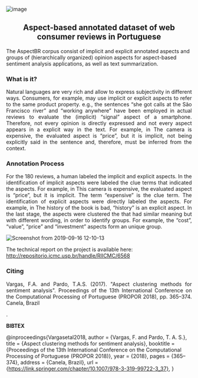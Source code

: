 ![image](https://user-images.githubusercontent.com/19657817/183250300-0cd26336-b33e-4353-ba9d-31f6f36181da.png)


<h2 align="center"> Aspect-based annotated dataset of web consumer reviews in Portuguese </h2>  


The AspectBR corpus consist of implicit and explicit annotated aspects and  groups of (hierarchically organized) opinion aspects for aspect-based sentiment analysis applications, as well as text summarization.

<h3 align="left"> What is it? </h3>

<p align="justify"> Natural languages are very rich and allow to express subjectivity in different ways. Consumers, for example, may use implicit or explicit aspects to refer to the same product property. e.g., the sentences “she got calls at the São Francisco river” and “working anywhere” have been employed in actual reviews to evaluate the (implicit) “signal” aspect of a smartphone. Therefore, not every opinion is directly expressed and not every aspect appears in a explicit way in the text. For example, in The camera is expensive, the evaluated aspect is “price”, but it is implicit, not being explicitly said in the sentence and, therefore, must be inferred from the context.</p> 


<h3 align="left"> Annotation Process</h3>

<p align="justify"> For the 180 reviews, a human labeled the implicit and explicit aspects. In the identification of implicit aspects were labeled the clue terms that indicated the aspects. For example, in This camera is expensive, the evaluated aspect is “price”, but it is implicit. The term “expensive” is the clue term. The identification of explicit aspects were directly labeled the aspects. For example, in The history of the book is bad, “history” is an explicit aspect. In the last stage, the aspects were clustered the that had similar meaning but with different wording, in order to identify groups. For example, the “cost”, “value”, “price” and “investment” aspects form an unique group.</p> 

![Screenshot from 2019-09-16 12-10-13](https://user-images.githubusercontent.com/19657817/64970781-d7d33c00-d87c-11e9-9eba-50924b62c754.png)

The technical report on the project is available here: http://repositorio.icmc.usp.br/handle/RIICMC/6568


<h3 align="left"> Citing </h3>

<p align="justify"> Vargas, F.A. and Pardo, T.A.S. (2017). "Aspect clustering methods for sentiment analysis". Proceedings of the 13th International Conference on the Computational Processing of Portuguese (PROPOR 2018), pp. 365–374. Canela, Brazil </p>. 


 <b>BIBTEX</b>

@inproceedings{Vargasetal2018,
 author = {Vargas, F. and Pardo, T. A. S.},
 title = {Aspect clustering methods for sentiment analysis},
 booktitle = {Proceedings of the 13th International Conference on the Computational Processing of Portuguese (PROPOR 2018)},
 year = {2018},
 pages = {365–374},
 address = {Canela, Brazil},
 url = {https://link.springer.com/chapter/10.1007/978-3-319-99722-3_37},
}


